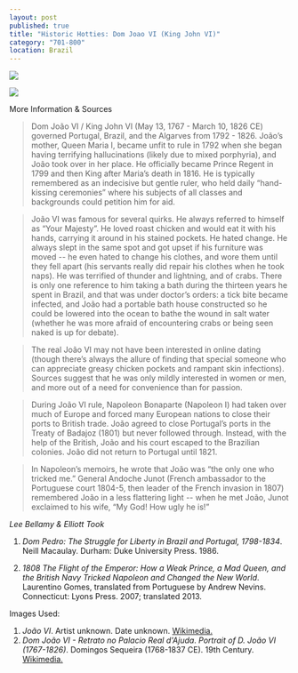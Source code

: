 ```yaml
---
layout: post
published: true
title: "Historic Hotties: Dom Joao VI (King John VI)"
category: "701-800"
location: Brazil
---
```







![]({{site.baseurl}}/images/1808Historic%20HottiesDomJoaoVI.svg)

![]({{site.baseurl}}/images/1808Historic%20HottiesDomJoaoVIPhotos.svg)

More Information & Sources

> Dom João VI / King John VI (May 13, 1767 - March 10, 1826 CE) governed Portugal, Brazil, and the Algarves from 1792 - 1826. João’s mother, Queen Maria I, became unfit to rule in 1792 when she began having terrifying hallucinations (likely due to mixed porphyria), and João took over in her place. He officially became Prince Regent in 1799 and then King after Maria’s death in 1816. He is typically remembered as an indecisive but gentle ruler, who held daily “hand-kissing ceremonies” where his subjects of all classes and backgrounds could petition him for aid.

> João VI was famous for several quirks. He always referred to himself as “Your Majesty”. He loved roast chicken and would eat it with his hands, carrying it around in his stained pockets. He hated change. He always slept in the same spot and got upset if his furniture was moved -- he even hated to change his clothes, and wore them until they fell apart (his servants really did repair his clothes when he took naps). He was terrified of thunder and lightning, and of crabs. There is only one reference to him taking a bath during the thirteen years he spent in Brazil, and that was under doctor’s orders: a tick bite became infected, and João had a portable bath house constructed so he could be lowered into the ocean to bathe the wound in salt water (whether he was more afraid of encountering crabs or being seen naked is up for debate).

> The real João VI may not have been interested in online dating (though there’s always the allure of finding that special someone who can appreciate greasy chicken pockets and rampant skin infections). Sources suggest that he was only mildly interested in women or men, and more out of a need for convenience than for passion.

> During João VI rule, Napoleon Bonaparte (Napoleon I) had taken over much of Europe and forced many European nations to close their ports to British trade. João agreed to close Portugal’s ports in the Treaty of Badajoz (1801)  but never followed through. Instead, with the help of the British, João and his court escaped to the Brazilian colonies. João did not return to Portugal until 1821.

> In Napoleon’s memoirs, he wrote that João was “the only one who tricked me.” General Andoche Junot (French ambassador to the Portuguese court 1804-5, then leader of the French invasion in 1807) remembered João in a less flattering light -- when he met João, Junot exclaimed to his wife, “My God! How ugly he is!”

_Lee Bellamy & Elliott Took_

1. _Dom Pedro: The Struggle for Liberty in Brazil and Portugal, 1798-1834_. Neill Macaulay. Durham: Duke University Press. 1986.

2. _1808 The Flight of the Emperor: How a Weak Prince, a Mad Queen, and the British Navy Tricked Napoleon and Changed the New World_. Laurentino Gomes, translated from Portuguese by Andrew Nevins. Connecticut: Lyons Press. 2007; translated 2013.

Images Used:

1. _João VI_. Artist unknown. Date unknown. [Wikimedia.](https://en.wikipedia.org/wiki/File:Jo%C3%A3o_VI.JPG)
2. _Dom João VI - Retrato no Palacio Real d'Ajuda_. _Portrait of D. João VI (1767-1826)_. Domingos Sequeira (1768-1837 CE). 19th Century. [Wikimedia.](https://commons.wikimedia.org/wiki/File:Dom_Joao_VI_-_retrato_no_Palacio_Real_d%27Ajuda.jpg)
